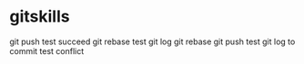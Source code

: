 # gitskills
git push test succeed
git rebase test
git log
git rebase
git push test
git log to commit
test conflict
